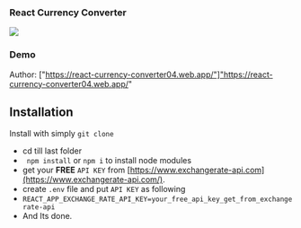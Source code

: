 ### React Currency Converter

![](https://raw.githubusercontent.com/moneyphp/money/master/resources/logo.png)



### Demo
Author:
["https://react-currency-converter04.web.app/"]"https://react-currency-converter04.web.app/"



## Installation

Install with simply `git clone`

 - cd till last folder
 - ` npm install` or `npm i` to install node modules
 - get your  **FREE** `API KEY` from [https://www.exchangerate-api.com](https://www.exchangerate-api.com/). 
 - create `.env` file and put `API KEY` as following
 - `REACT_APP_EXCHANGE_RATE_API_KEY=your_free_api_key_get_from_exchangerate-api`
 - And Its done.